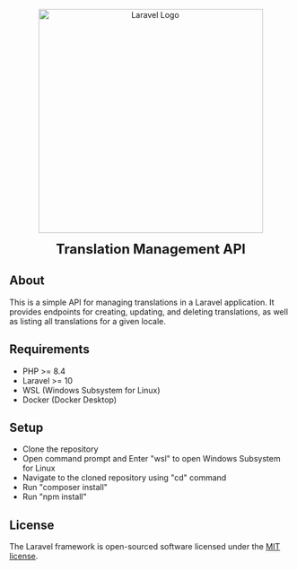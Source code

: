 <p align="center"><a href="https://laravel.com" target="_blank"><img src="https://raw.githubusercontent.com/laravel/art/master/logo-lockup/5%20SVG/2%20CMYK/1%20Full%20Color/laravel-logolockup-cmyk-red.svg" width="400" alt="Laravel Logo"></a></p>

<p align="center">
    <span style="font-size: 24px; font-weight: bold;">Translation Management API</span>
</p>

## About

This is a simple API for managing translations in a Laravel application. It provides endpoints for creating, updating, and deleting translations, as well as listing all translations for a given locale.

## Requirements

- PHP >= 8.4
- Laravel >= 10
- WSL (Windows Subsystem for Linux)
- Docker (Docker Desktop)

## Setup
- Clone the repository
- Open command prompt and Enter "wsl" to open Windows Subsystem for Linux
- Navigate to the cloned repository using "cd" command
- Run "composer install"
- Run "npm install"

## License

The Laravel framework is open-sourced software licensed under the [MIT license](https://opensource.org/licenses/MIT).
